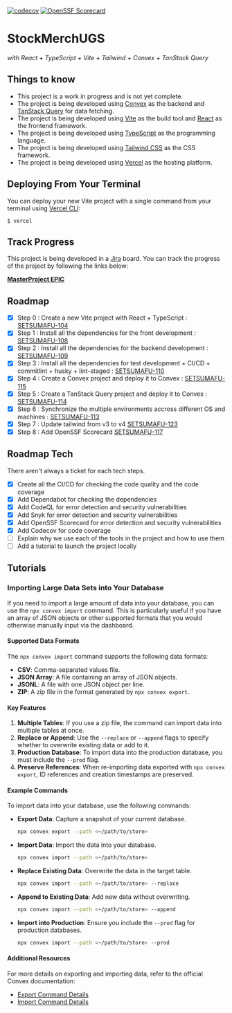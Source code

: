 [![codecov](https://codecov.io/gh/plugveg/stock-merch-ugs/branch/main/graph/badge.svg)](https://codecov.io/gh/plugveg/stock-merch-ugs)
[![OpenSSF Scorecard](https://api.scorecard.dev/projects/github.com/plugveg/stock-merch-ugs/badge)](https://scorecard.dev/viewer/?uri=github.com/plugveg/stock-merch-ugs)

# StockMerchUGS

_with React + TypeScript + Vite + Tailwind + Convex + TanStack Query_

## Things to know

- This project is a work in progress and is not yet complete.
- The project is being developed using [Convex](https://docs.convex.dev/) as the backend and [TanStack Query](https://tanstack.com/query/latest) for data fetching.
- The project is being developed using [Vite](https://vitejs.dev/) as the build tool and [React](https://reactjs.org/) as the frontend framework.
- The project is being developed using [TypeScript](https://www.typescriptlang.org/) as the programming language.
- The project is being developed using [Tailwind CSS](https://tailwindcss.com/) as the CSS framework.
- The project is being developed using [Vercel](https://vercel.com/) as the hosting platform.

## Deploying From Your Terminal

You can deploy your new Vite project with a single command from your terminal using [Vercel CLI](https://vercel.com/download):

```shell
$ vercel
```

## Track Progress

This project is being developed in a [Jira](https://www.atlassian.com/software/jira) board. You can track the progress of the project by following the links below:

**[MasterProject EPIC](https://setsumafuyu.atlassian.net/browse/SETSUMAFU-100)**

## Roadmap

- [x] Step 0 : Create a new Vite project with React + TypeScript : [SETSUMAFU-104](https://setsumafuyu.atlassian.net/browse/SETSUMAFU-104)
- [x] Step 1 : Install all the dependencies for the front development : [SETSUMAFU-108](https://setsumafuyu.atlassian.net/browse/SETSUMAFU-108)
- [x] Step 2 : Install all the dependencies for the backend development : [SETSUMAFU-109](https://setsumafuyu.atlassian.net/browse/SETSUMAFU-109)
- [x] Step 3 : Install all the dependencies for test development + CI/CD + commitlint + husky + lint-staged : [SETSUMAFU-110](https://setsumafuyu.atlassian.net/browse/SETSUMAFU-110)
- [x] Step 4 : Create a Convex project and deploy it to Convex : [SETSUMAFU-115](https://setsumafuyu.atlassian.net/browse/SETSUMAFU-115)
- [x] Step 5 : Create a TanStack Query project and deploy it to Convex : [SETSUMAFU-114](https://setsumafuyu.atlassian.net/browse/SETSUMAFU-114)
- [x] Step 6 : Synchronize the multiple environments accross different OS and machines : [SETSUMAFU-113](https://setsumafuyu.atlassian.net/browse/SETSUMAFU-113)
- [x] Step 7 : Update tailwind from v3 to v4 [SETSUMAFU-123](https://setsumafuyu.atlassian.net/browse/SETSUMAFU-123)
- [x] Step 8 : Add OpenSSF Scorecard [SETSUMAFU-117](https://setsumafuyu.atlassian.net/browse/SETSUMAFU-117)

## Roadmap Tech

There aren't always a ticket for each tech steps.

- [x] Create all the CI/CD for checking the code quality and the code coverage
- [x] Add Dependabot for checking the dependencies
- [x] Add CodeQL for error detection and security vulnerabilities
- [x] Add Snyk for error detection and security vulnerabilities
- [x] Add OpenSSF Scorecard for error detection and security vulnerabilities
- [x] Add Codecov for code coverage
- [ ] Explain why we use each of the tools in the project and how to use them
- [ ] Add a tutorial to launch the project locally

## Tutorials

### Importing Large Data Sets into Your Database

If you need to import a large amount of data into your database, you can use the `npx convex import` command. This is particularly useful if you have an array of JSON objects or other supported formats that you would otherwise manually input via the dashboard.

#### Supported Data Formats

The `npx convex import` command supports the following data formats:

- **CSV**: Comma-separated values file.
- **JSON Array**: A file containing an array of JSON objects.
- **JSONL**: A file with one JSON object per line.
- **ZIP**: A zip file in the format generated by `npx convex export`.

#### Key Features

1. **Multiple Tables**: If you use a zip file, the command can import data into multiple tables at once.
2. **Replace or Append**: Use the `--replace` or `--append` flags to specify whether to overwrite existing data or add to it.
3. **Production Database**: To import data into the production database, you must include the `--prod` flag.
4. **Preserve References**: When re-importing data exported with `npx convex export`, ID references and creation timestamps are preserved.

#### Example Commands

To import data into your database, use the following commands:

- **Export Data**: Capture a snapshot of your current database.

  ```bash
  npx convex export --path <~/path/to/store>
  ```

- **Import Data**: Import the data into your database.

  ```bash
  npx convex import --path <~/path/to/store>
  ```

- **Replace Existing Data**: Overwrite the data in the target table.

  ```bash
  npx convex import --path <~/path/to/store> --replace
  ```

- **Append to Existing Data**: Add new data without overwriting.

  ```bash
  npx convex import --path <~/path/to/store> --append
  ```

- **Import into Production**: Ensure you include the `--prod` flag for production databases.
  ```bash
  npx convex import --path <~/path/to/store> --prod
  ```

#### Additional Resources

For more details on exporting and importing data, refer to the official Convex documentation:

- [Export Command Details](https://docs.convex.dev/database/import-export/export)
- [Import Command Details](https://docs.convex.dev/database/import-export/import)
